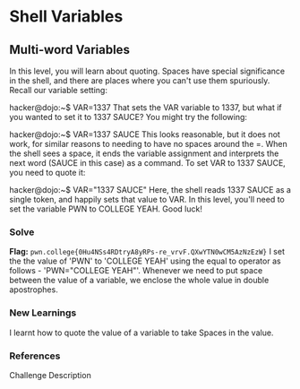 # Shell Variables

## Multi-word Variables
In this level, you will learn about quoting. Spaces have special significance in the shell, and there are places where you can't use them spuriously. Recall our variable setting:

hacker@dojo:~$ VAR=1337
That sets the VAR variable to 1337, but what if you wanted to set it to 1337 SAUCE? You might try the following:

hacker@dojo:~$ VAR=1337 SAUCE
This looks reasonable, but it does not work, for similar reasons to needing to have no spaces around the =. When the shell sees a space, it ends the variable assignment and interprets the next word (SAUCE in this case) as a command. To set VAR to 1337 SAUCE, you need to quote it:

hacker@dojo:~$ VAR="1337 SAUCE"
Here, the shell reads 1337 SAUCE as a single token, and happily sets that value to VAR. In this level, you'll need to set the variable PWN to COLLEGE YEAH. Good luck!

### Solve
**Flag:** `pwn.college{0Hu4NSs4RDtryA8yRPs-re_vrvF.QXwYTN0wCM5AzNzEzW}`
I set the the value of 'PWN' to 'COLLEGE YEAH' using the equal to operator as follows - 
'PWN="COLLEGE YEAH"'. Whenever we need to put space between the value of a variable, we enclose the whole value in double apostrophes.

### New Learnings
I learnt how to quote the value of a variable to take Spaces in the value.

### References 
Challenge Description
